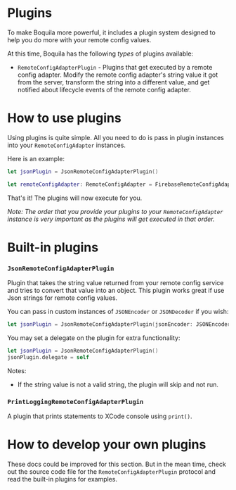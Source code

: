 # Plugins 

To make Boquila more powerful, it includes a plugin system designed to help you do more with your remote config values. 

At this time, Boquila has the following *types* of plugins available:
* `RemoteConfigAdapterPlugin` - Plugins that get executed by a remote config adapter. Modify the remote config adapter's string value it got from the server, transform the string into a different value, and get notified about lifecycle events of the remote config adapter. 

# How to use plugins

Using plugins is quite simple. All you need to do is pass in plugin instances into your `RemoteConfigAdapter` instances. 

Here is an example:

```swift
let jsonPlugin = JsonRemoteConfigAdapterPlugin()

let remoteConfigAdapter: RemoteConfigAdapter = FirebaseRemoteConfigAdapter(firebaseRemoteConfig: firebaseRemoteConfig, development: false, plugins: [jsonPlugin])
```

That's it! The plugins will now execute for you. 

*Note: The order that you provide your plugins to your `RemoteConfigAdapter` instance is very important as the plugins will get executed in that order.*

# Built-in plugins 

### `JsonRemoteConfigAdapterPlugin`

Plugin that takes the string value returned from your remote config service and tries to convert that value into an object. This plugin works great if use Json strings for remote config values. 

You can pass in custom instances of `JSONEncoder` or `JSONDecoder` if you wish:
```swift
let jsonPlugin = JsonRemoteConfigAdapterPlugin(jsonEncoder: JSONEncoder = JSONEncoder(), jsonDecoder: JSONDecoder = JSONDecoder())
```

You may set a delegate on the plugin for extra functionality:
```swift
let jsonPlugin = JsonRemoteConfigAdapterPlugin()
jsonPlugin.delegate = self
```

Notes:
* If the string value is not a valid string, the plugin will skip and not run. 

### `PrintLoggingRemoteConfigAdapterPlugin` 

A plugin that prints statements to XCode console using `print()`. 

# How to develop your own plugins 

These docs could be improved for this section. But in the mean time, check out the source code file for the `RemoteConfigAdapterPlugin` protocol and read the built-in plugins for examples. 
